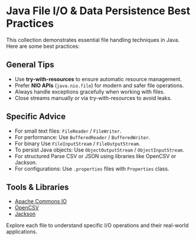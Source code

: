 # Java File I/O & Data Persistence Best Practices

This collection demonstrates essential file handling techniques in Java. Here are some best practices:

## General Tips
- Use **try-with-resources** to ensure automatic resource management.
- Prefer **NIO APIs** (`java.nio.file`) for modern and safer file operations.
- Always handle exceptions gracefully when working with files.
- Close streams manually or via try-with-resources to avoid leaks.

## Specific Advice
- For small text files: `FileReader` / `FileWriter`.
- For performance: Use `BufferedReader` / `BufferedWriter`.
- For binary  Use `FileInputStream` / `FileOutputStream`.
- To persist Java objects: Use `ObjectOutputStream` / `ObjectInputStream`.
- For structured  Parse CSV or JSON using libraries like OpenCSV or Jackson.
- For configurations: Use `.properties` files with `Properties` class.

## Tools & Libraries
- [Apache Commons IO](https://commons.apache.org/proper/commons-io/ )
- [OpenCSV](http://opencsv.sourceforge.net/)
- [Jackson](https://github.com/FasterXML/jackson )

Explore each file to understand specific I/O operations and their real-world applications.
